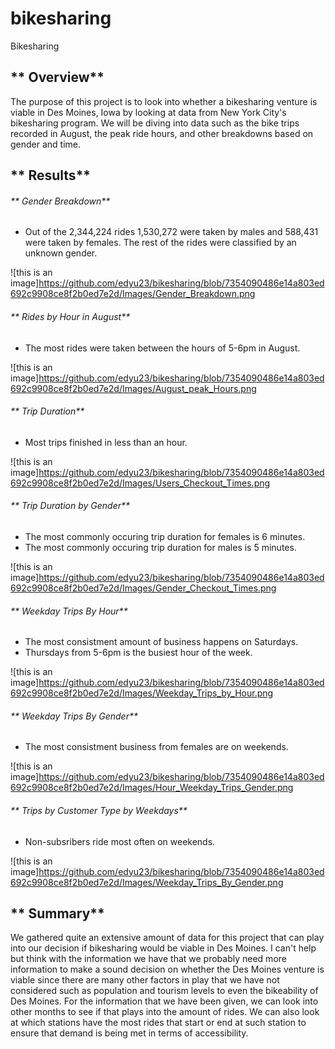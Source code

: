 # bikesharing
Bikesharing

## ** Overview**
The purpose of this project is to look into whether a bikesharing venture is viable in Des Moines, Iowa by looking at data from New York City's bikesharing program. We will be diving into data such as the bike trips recorded in August, the peak ride hours, and other breakdowns based on gender and time.

## ** Results**

###### ** Gender Breakdown**
  - Out of the 2,344,224 rides 1,530,272 were taken by males and 588,431 were taken by females. The rest of the rides were classified by an unknown gender.

  ![this is an image]https://github.com/edyu23/bikesharing/blob/7354090486e14a803ed692c9908ce8f2b0ed7e2d/Images/Gender_Breakdown.png

###### ** Rides by Hour in August**
  - The most rides were taken between the hours of 5-6pm in August.
  
  ![this is an image]https://github.com/edyu23/bikesharing/blob/7354090486e14a803ed692c9908ce8f2b0ed7e2d/Images/August_peak_Hours.png
  
###### ** Trip Duration**
  - Most trips finished in less than an hour.
  
  ![this is an image]https://github.com/edyu23/bikesharing/blob/7354090486e14a803ed692c9908ce8f2b0ed7e2d/Images/Users_Checkout_Times.png
  
###### ** Trip Duration by Gender**
  - The most commonly occuring trip duration for females is 6 minutes.
  - The most commonly occuring trip duration for males is 5 minutes.
  
  ![this is an image]https://github.com/edyu23/bikesharing/blob/7354090486e14a803ed692c9908ce8f2b0ed7e2d/Images/Gender_Checkout_Times.png

###### ** Weekday Trips By Hour**
  - The most consistment amount of business happens on Saturdays.
  - Thursdays from 5-6pm is the busiest hour of the week.
  
  ![this is an image]https://github.com/edyu23/bikesharing/blob/7354090486e14a803ed692c9908ce8f2b0ed7e2d/Images/Weekday_Trips_by_Hour.png
  
###### ** Weekday Trips By Gender**
  - The most consistment business from females are on weekends.
  
  ![this is an image]https://github.com/edyu23/bikesharing/blob/7354090486e14a803ed692c9908ce8f2b0ed7e2d/Images/Hour_Weekday_Trips_Gender.png
  
###### ** Trips by Customer Type by Weekdays**
  - Non-subsribers ride most often on weekends.
  
  ![this is an image]https://github.com/edyu23/bikesharing/blob/7354090486e14a803ed692c9908ce8f2b0ed7e2d/Images/Weekday_Trips_By_Gender.png
  
## ** Summary**
  We gathered quite an extensive amount of data for this project that can play into our decision if bikesharing would be viable in Des Moines. I can't help but think with the information we have that we probably need more information to make a sound decision on whether the Des Moines venture is viable since there are many other factors in play that we have not considered such as population and tourism levels to even the bikeability of Des Moines.
  For the information that we have been given, we can look into other months to see if that plays into the amount of rides. We can also look at which stations have the most rides that start or end at such station to ensure that demand is being met in terms of accessibility.

